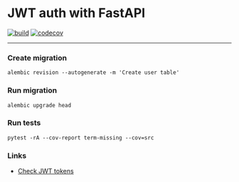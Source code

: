 # JWT auth with FastAPI

[![build](https://github.com/nightblure/jwt_auth/actions/workflows/checks.yaml/badge.svg?branch=main)](https://github.com/nightblure/jwt_auth/actions/workflows/checks.yaml)
[![codecov](https://codecov.io/gh/nightblure/jwt_auth/graph/badge.svg?token=meMno9YWrN)](https://codecov.io/gh/nightblure/jwt_auth)

---

### Create migration
```
alembic revision --autogenerate -m 'Create user table'
```

### Run migration
```
alembic upgrade head
```

### Run tests
```
pytest -rA --cov-report term-missing --cov=src
```

### Links
* [Check JWT tokens](https://jwt.io/)